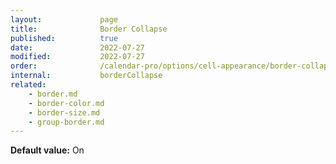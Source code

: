 ```yaml
---
layout:             page
title:              Border Collapse
published:          true
date:               2022-07-27
modified:           2022-07-27
order:              /calendar-pro/options/cell-appearance/border-collapse
internal:           borderCollapse
related:
    - border.md
    - border-color.md
    - border-size.md
    - group-border.md
---
```

**Default value:** On
